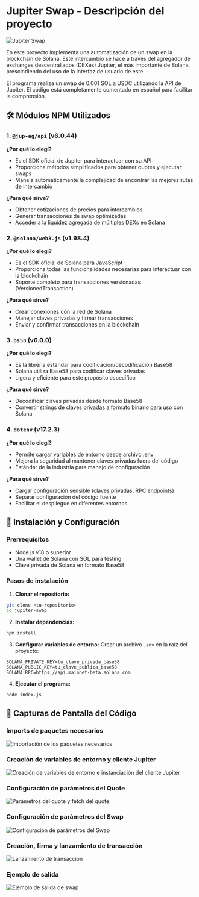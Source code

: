 # Jupiter Swap - Descripción del proyecto
![Jupiter Swap](https://jup.ag/meta-og/jupiter-meta-swap.webp)

En este proyecto implementa una automatización de un swap en la blockchain de Solana. Este intercambio se hace a través del agregador de exchanges descentraliados (DEXes) Jupiter, el más importante de Solana, prescindiendo del uso de la interfaz de usuario de este. 

El programa realiza un swap de 0.001 SOL a USDC utilizando la API de Jupiter. El código está completamente comentado en español para facilitar la comprensión.

## 🛠️ Módulos NPM Utilizados

### 1. `@jup-ag/api` (v6.0.44)
**¿Por qué lo elegí?**
- Es el SDK oficial de Jupiter para interactuar con su API
- Proporciona métodos simplificados para obtener quotes y ejecutar swaps
- Maneja automáticamente la complejidad de encontrar las mejores rutas de intercambio

**¿Para qué sirve?**
- Obtener cotizaciones de precios para intercambios
- Generar transacciones de swap optimizadas
- Acceder a la liquidez agregada de múltiples DEXs en Solana

### 2. `@solana/web3.js` (v1.98.4)
**¿Por qué lo elegí?**
- Es el SDK oficial de Solana para JavaScript
- Proporciona todas las funcionalidades necesarias para interactuar con la blockchain
- Soporte completo para transacciones versionadas (VersionedTransaction)

**¿Para qué sirve?**
- Crear conexiones con la red de Solana
- Manejar claves privadas y firmar transacciones
- Enviar y confirmar transacciones en la blockchain

### 3. `bs58` (v6.0.0)
**¿Por qué lo elegí?**
- Es la librería estándar para codificación/decodificación Base58
- Solana utiliza Base58 para codificar claves privadas
- Ligera y eficiente para este propósito específico

**¿Para qué sirve?**
- Decodificar claves privadas desde formato Base58
- Convertir strings de claves privadas a formato binario para uso con Solana

### 4. `dotenv` (v17.2.3)
**¿Por qué lo elegí?**
- Permite cargar variables de entorno desde archivo .env
- Mejora la seguridad al mantener claves privadas fuera del código
- Estándar de la industria para manejo de configuración

**¿Para qué sirve?**
- Cargar configuración sensible (claves privadas, RPC endpoints)
- Separar configuración del código fuente
- Facilitar el despliegue en diferentes entornos

## 🚀 Instalación y Configuración

### Prerrequisitos
- Node.js v18 o superior
- Una wallet de Solana con SOL para testing
- Clave privada de Solana en formato Base58

### Pasos de instalación

1. **Clonar el repositorio:**
```bash
git clone <tu-repositorio>
cd jupiter-swap
```

2. **Instalar dependencias:**
```bash
npm install
```

3. **Configurar variables de entorno:**
Crear un archivo `.env` en la raíz del proyecto:
```env
SOLANA_PRIVATE_KEY=tu_clave_privada_base58
SOLANA_PUBLIC_KEY=tu_clave_publica_base58
SOLANA_RPC=https://api.mainnet-beta.solana.com
```

4. **Ejecutar el programa:**
```bash
node index.js
```

## 📸 Capturas de Pantalla del Código


### Imports de paquetes necesarios
![Importación de los paquetes necesarios](/media/imports.png)

### Creación de variables de entorno y cliente Jupiter
![Creación de variables de entorno e instanciación del cliente Jupiter](/media/variables-entorno-cliente-jupiter.png)

### Configuración de parámetros del Quote
![Parámetros del quote y fetch del quote](/media/quote.png)

### Configuración de parámetros del Swap
![Configuración de parámetros del Swap](/media/swap.png)

### Creación, firma y lanzamiento de transacción
![Lanzamiento de transacción](/media/transaccion.png)

### Ejemplo de salida
![Ejemplo de salida de swap](/media/resultado.png)
